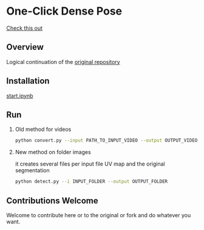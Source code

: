 # One-Click Dense Pose

[Check this out](https://github.com/davidleejy/DensePose/tree/speedup/notebooks)

## Overview
Logical continuation of the [original repository](https://github.com/Pawandeep-prog/one-click-dense-pose)

## Installation

[start.ipynb](start.ipynb)

## Run

1. Old method for videos
    
   ```bash
   python convert.py --input PATH_TO_INPUT_VIDEO --output OUTPUT_VIDEO_PATH
   ```

2. New method on folder images

   it creates several files per input file UV map and the original segmentation
   
   ```bash
   python detect.py --i INPUT_FOLDER --output OUTPUT_FOLDER
   ```
## Contributions Welcome

Welcome to contribute here or to the original or fork and do whatever you want. 
